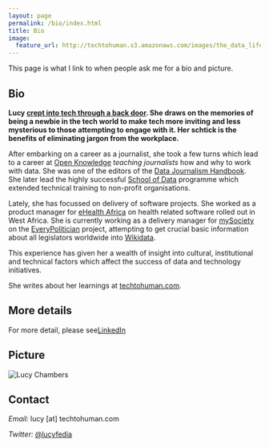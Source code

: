 ```yaml
---
layout: page
permalink: /bio/index.html
title: Bio
image:
  feature_url: http://techtohuman.s3.amazonaws.com/images/the_data_lifecycle960px.jpg
---
```



This page is what I link to when people ask me for a bio and picture. 

## Bio

**Lucy [crept into tech through a back door](http://techtohuman.com/5_in_5_fluency). She draws on the memories of being a newbie in the tech world to make tech more inviting and less mysterious to those attempting to engage with it. Her schtick is the benefits of eliminating jargon from the workplace.** 

After embarking on a career as a journalist, she took a few turns which lead to a career at [Open Knowledge](https://okfn.org/) *teaching journalists* how and why to work with data. She was one of the editors of the [Data Journalism Handbook](http://datajournalismhandbook.org/). She later lead the highly successful [School of Data](https://schoolofdata.org/) programme which extended technical training to non-profit organisations. 

Lately, she has focussed on delivery of software projects.  She worked as a product manager for [eHealth Africa](https://www.ehealthafrica.org/) on health related software rolled out in West Africa. She is currently working as a delivery manager for [mySociety](https://www.mysociety.org/) on the [EveryPolitician](http://everypolitician.org/) project, attempting to get crucial basic information about all legislators worldwide into [Wikidata](https://www.wikidata.org/wiki/Wikidata:Main_Page). 

This experience has given her a wealth of insight into cultural, institutional and technical factors which affect the success of data and technology initiatives. 

She writes about her learnings at [techtohuman.com](http://techtohuman.com/).

## More details

For more detail, please see[LinkedIn](https://uk.linkedin.com/in/lucyfedia) 

## Picture 

<img src="http://techtohuman.s3.amazonaws.com/images/bio-photo-2.jpg" alt="Lucy Chambers">

## Contact 

*Email:* lucy [at] techtohuman.com 

*Twitter:* [@lucyfedia](http://twitter.com/lucyfedia)



